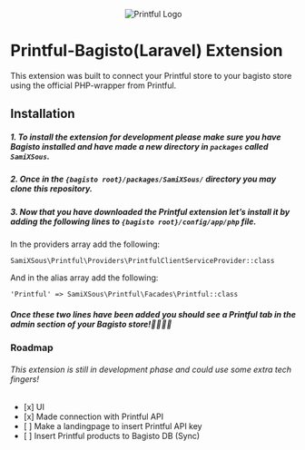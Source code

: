 <p align="center">
    <img src="https://www.hustlr.com/wp-content/uploads/2019/02/printful.jpg" alt="Printful Logo" align="center">
</p>


<h1 id="printful-bagisto%28laravel%29-extension">Printful-Bagisto(Laravel) Extension</h1>

<p>This extension was built to connect your Printful store to your bagisto store using the official PHP-wrapper from Printful.</p>

<h2 id="installation">Installation</h2>

<h5 id="1.-to-install-the-extension-for-development-please-make-sure-you-have-bagisto-installed-and-have-made-a-new-directory-in-packages-called-samixsous.">1. To install the extension for development please make sure you have Bagisto installed and have made a new directory in <code>packages</code> called <code>SamiXSous</code>.</h5>

<h5 id="2.-once-in-the-%7Bbagisto-root%7D%2Fpackages%2Fsamixsous%2F-directory-you-may-clone-this-repository.">2. Once in the <code>{bagisto root}/packages/SamiXSous/</code> directory you may clone this repository.</h5>

<h5 id="3.-now-that-you-have-downloaded-the-printful-extension-let%27s-install-it-by-adding-the-following-lines-to-%7Bbagisto-root%7D%2Fconfig%2Fapp%2Fphp-file.">3. Now that you have downloaded the Printful extension let&rsquo;s install it by adding the following lines to <code>{bagisto root}/config/app/php</code> file.</h5>

<p>In the providers array add the following:</p>

<pre><code>SamiXSous\Printful\Providers\PrintfulClientServiceProvider::class</code></pre>


<p>And in the alias array add the following:</p>

<pre><code>&apos;Printful&apos; =&gt; SamiXSous\Printful\Facades\Printful::class</code></pre>


<h5 id="once-these-two-lines-have-been-added-you-should-see-a-printful-tab-in-the-admin-section-of-your-bagisto-store%F0%9F%8E%89%F0%9F%A5%B3%F0%9F%99%8C%F0%9F%8F%BC">Once these two lines have been added you should see a Printful tab in the admin section of your Bagisto store!🎉🥳🙌🏼</h5>

<h3 id="roadmap">Roadmap</h3>

<h6 id="this-extension-is-still-in-development-phase-and-could-use-some-extra-tech-fingers">This extension is still in development phase and could use some extra tech fingers!</h6>

<ul>
<li>[x] UI</li>
<li>[x] Made connection with Printful API</li>
<li>[ ] Make a landingpage to insert Printful API key</li>
<li>[ ] Insert Printful products to Bagisto DB (Sync)</li>
</ul>
